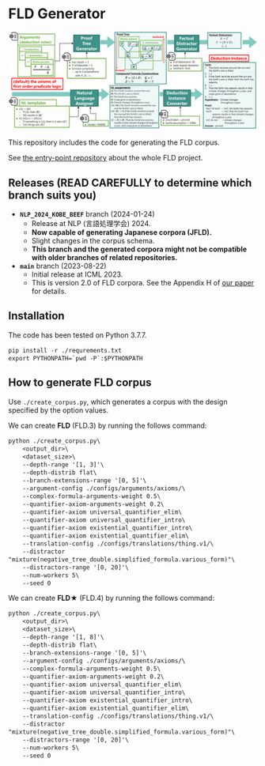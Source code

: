 # FLD Generator
![framework_overview](./images/framework_overview.PNG)

This repository includes the code for generating the FLD corpus.  

See [the entry-point repository](https://github.com/hitachi-nlp/FLD.git) about the whole FLD project.




## Releases (READ CAREFULLY to determine which branch suits you)
* **`NLP_2024_KOBE_BEEF`** branch (2024-01-24) 
    - Release at NLP (言語処理学会) 2024.
    - **Now capable of generating Japanese corpora (JFLD).**
    - Slight changes in the corpus schema.
    - **This branch and the generated corpora might not be compatible with older branches of related repositories.**
* **`main`** branch (2023-08-22)
    - Initial release at ICML 2023.
    - This is version 2.0 of FLD corpora. See the Appendix H of [our paper](https://arxiv.org/abs/2308.07336) for details.

## Installation
The code has been tested on Python 3.7.7.
```console
pip install -r ./requrements.txt
export PYTHONPATH=`pwd -P`:$PYTHONPATH
```

## How to generate FLD corpus
Use `./create_corpus.py`, which generates a corpus with the design specified by the option values.

We can create **FLD** (FLD.3) by running the follows command:
```console
python ./create_corpus.py\
    <output_dir>\
    <dataset_size>\
    --depth-range '[1, 3]'\
    --depth-distrib flat\
    --branch-extensions-range '[0, 5]'\
    --argument-config ./configs/arguments/axioms/\
    --complex-formula-arguments-weight 0.5\
    --quantifier-axiom-arguments-weight 0.2\
    --quantifier-axiom universal_quantifier_elim\
    --quantifier-axiom universal_quantifier_intro\
    --quantifier-axiom existential_quantifier_intro\
    --quantifier-axiom existential_quantifier_elim\
    --translation-config ./configs/translations/thing.v1/\
    --distractor "mixture(negative_tree_double.simplified_formula.various_form)"\
    --distractors-range '[0, 20]'\
    --num-workers 5\
    --seed 0
```

We can create **FLD★** (FLD.4) by running the follows command:
```console
python ./create_corpus.py\
    <output_dir>\
    <dataset_size>\
    --depth-range '[1, 8]'\
    --depth-distrib flat\
    --branch-extensions-range '[0, 5]'\
    --argument-config ./configs/arguments/axioms/\
    --complex-formula-arguments-weight 0.5\
    --quantifier-axiom-arguments-weight 0.2\
    --quantifier-axiom universal_quantifier_elim\
    --quantifier-axiom universal_quantifier_intro\
    --quantifier-axiom existential_quantifier_intro\
    --quantifier-axiom existential_quantifier_elim\
    --translation-config ./configs/translations/thing.v1/\
    --distractor "mixture(negative_tree_double.simplified_formula.various_form)"\
    --distractors-range '[0, 20]'\
    --num-workers 5\
    --seed 0
```
